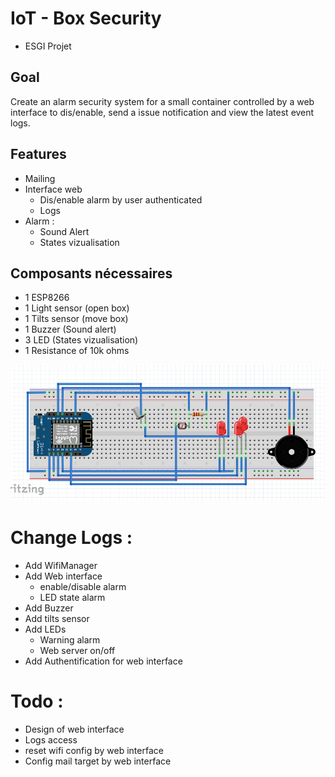 # IoT - Box Security

 - ESGI Projet
 
Goal
--------

 Create an alarm security system for a small container controlled by a web interface to dis/enable, send a issue notification and view the latest event logs. 
 
Features
---------------

- Mailing
- Interface web
  - Dis/enable alarm by user authenticated
  - Logs
- Alarm :
  - Sound Alert
  - States vizualisation

Composants nécessaires 
----------------------

- 1 ESP8266
- 1 Light sensor (open box)
- 1 Tilts sensor (move box)
- 1 Buzzer (Sound alert)
- 3 LED (States vizualisation)
- 1 Resistance of 10k ohms

![SCHEMA](https://raw.githubusercontent.com/SOLenG/IoT-Box_Security/master/doc/montage_boxsecurity.png)

# Change Logs :

* Add WifiManager
* Add Web interface 
  * enable/disable alarm
  * LED state alarm
* Add Buzzer
* Add tilts sensor
* Add LEDs
  * Warning alarm
  * Web server on/off
* Add Authentification for web interface

# Todo :
* Design of web interface
* Logs access
* reset wifi config by web interface
* Config mail target by web interface


